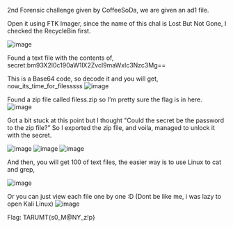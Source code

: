 2nd Forensic challenge given by CoffeeSoDa, we are given an ad1 file.

Open it using FTK Imager, since the name of this chal is Lost But Not Gone, I checked the RecycleBin first.

![image](https://github.com/user-attachments/assets/b9265838-bd09-4d16-9116-98180fafd6be)


Found a text file with the contents of, secret:bm93X2l0c190aW1lX2Zvcl9maWxlc3Nzc3Mg==

This is a Base64 code, so decode it and you will get, now_its_time_for_filesssss
![image](https://github.com/user-attachments/assets/cbba987e-b6a5-4c1a-bf02-db592cdd47a9)


Found a zip file called filess.zip so I'm pretty sure the flag is in here.
![image](https://github.com/user-attachments/assets/e2348d23-c2e3-4fad-8adc-98fdae1eb6ef)

Got a bit stuck at this point but I thought "Could the secret be the password to the zip file?" 
So I exported the zip file, and voila, managed to unlock it with the secret.

![image](https://github.com/user-attachments/assets/73e8549c-173b-4915-880c-e1e1ed45b131)
![image](https://github.com/user-attachments/assets/fdb5012a-5477-43ca-ad95-2a67c1ff2c83)
![image](https://github.com/user-attachments/assets/edfc51cc-df9e-43d3-992d-07ddfe541c6c)

And then, you will get 100 of text files, the easier way is to use Linux to cat and grep,

![image](https://github.com/user-attachments/assets/d0c44913-1a42-459c-81f2-89f3caf43da1)

Or you can just view each file one by one :D (Dont be like me, i was lazy to open Kali Linux)
![image](https://github.com/user-attachments/assets/ef7ad940-bcf7-48e8-b5ff-366ccf2d3456)


Flag: TARUMT{s0_M@NY_z!p}






